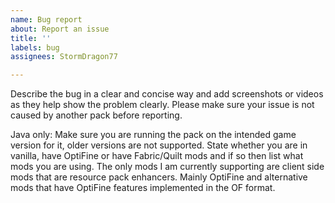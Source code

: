 ```yaml
---
name: Bug report
about: Report an issue
title: ''
labels: bug
assignees: StormDragon77

---
```


Describe the bug in a clear and concise way and add screenshots or videos as they help show the problem clearly. Please make sure your issue is not caused by another pack before reporting.

Java only: Make sure you are running the pack on the intended game version for it, older versions are not supported. State whether you are in vanilla, have OptiFine or have Fabric/Quilt mods and if so then list what mods you are using. The only mods I am currently supporting are client side mods that are resource pack enhancers. Mainly OptiFine and alternative mods that have OptiFine features implemented in the OF format.
